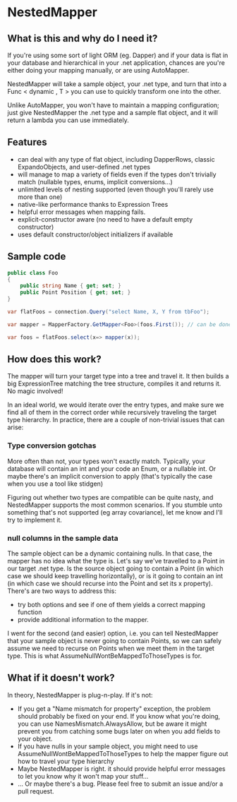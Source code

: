# NestedMapper

## What is this and why do I need it?

If you're using some sort of light ORM (eg. Dapper) and if your data is flat in your database and hierarchical in your .net application, chances are you're either doing your mapping manually, or are using AutoMapper.

NestedMapper will take a sample object, your .net type, and turn that into a Func < dynamic , T > you can use to quickly transform one into the other.

Unlike AutoMapper, you won't have to maintain a mapping configuration; just give NestedMapper the .net type and a sample flat object, and it will return a lambda you can use immediately.

## Features

- can deal with any type of flat object, including DapperRows, classic ExpandoObjects, and user-defined .net types
- will manage to map a variety of fields even if the types don't trivially match (nullable types, enums, implicit conversions...)
- unlimited levels of nesting supported (even though you'll rarely use more than one)
- native-like performance thanks to Expression Trees
- helpful error messages when mapping fails.
- explicit-constructor aware (no need to have a default empty constructor)
- uses default constructor/object initializers if available

## Sample code

```csharp
public class Foo
{
    public string Name { get; set; }
    public Point Position { get; set; }
}

var flatFoos = connection.Query("select Name, X, Y from tbFoo"); 

var mapper = MapperFactory.GetMapper<Foo>(foos.First()); // can be done at init time and cached somewhere if needed

var foos = flatFoos.select(x=> mapper(x));
```


## How does this work?

The mapper will turn your target type into a tree and travel it. It then builds a big ExpressionTree matching the tree structure, compiles it and returns it. No magic involved!

In an ideal world, we would iterate over the entry types, and make sure we find all of them in the correct order while recursively traveling the target type hierarchy.
In practice, there are a couple of non-trivial issues that can arise:

### Type conversion gotchas

More often than not, your types won't exactly match. Typically, your database will contain an int and your code an Enum, or a nullable int. Or maybe there's an implicit conversion to apply (that's typically the case when you use a tool like stidgen)

Figuring out whether two types are compatible can be quite nasty, and NestedMapper supports the most common scenarios. 
If you stumble unto something that's not supported (eg array covariance), let me know and I'll try to implement it.

### null columns in the sample data

The sample object can be a dynamic containing nulls. In that case, the mapper has no idea what the type is. 
Let's say we've travelled to a Point in our target .net type. Is the source object going to contain a Point (in which case we should keep travelling horizontally), or is it going to contain an int (in which case we should recurse into the Point and set its x property). 
There's are two ways to address this:
- try both options and see if one of them yields a correct mapping function
- provide additional information to the mapper.

I went for the second (and easier) option, i.e. you can tell NestedMapper that your sample object is never going to contain Points, so we can safely assume we need to recurse on Points when we meet them in the target type. This is what AssumeNullWontBeMappedToThoseTypes is for.

## What if it doesn't work?

In theory, NestedMapper is plug-n-play. If it's not:
- If you get a "Name mismatch for property" exception, the problem should probably be fixed on your end. If you know what you're doing, you can use NamesMismatch.AlwaysAllow, but be aware it might prevent you from catching some bugs later on when you add fields to your object.
- If you have nulls in your sample object, you might need to use AssumeNullWontBeMappedToThoseTypes to help the mapper figure out how to travel your type hierarchy
- Maybe NestedMapper is right. it should provide helpful error messages to let you know why it won't map your stuff...
- ... Or maybe there's a bug. Please feel free to submit an issue and/or a pull request.